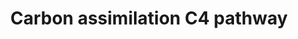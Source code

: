 ---
annotations:
- id: PW:0000057
  parent: classic metabolic pathway
  type: Pathway Ontology
  value: carbon fixation pathway
authors:
- Pjaiswal
- AlexanderPico
- Khanspers
- MaintBot
- Mkutmon
description: C4 carbon fixation is the CO2 fixation mechanism used by the maize plant
  which harbors a kranz anatomy in its leaves. In maize it is carried out in two types
  of cells namely the mesophyll cell where Carbonic anhydrase fixes diffused CO2 to
  HCO3 and the enzyme PEP carboxylase converts HCO3 into oxaloacetic acid. Malate
  dehydrogenase catalyzes the conversion of oxaloacetic acid into malate in the mesophyll
  chloroplast. Malate is transported to the bundle sheath cell cytoplasm followed
  by the bundle sheath chloroplast where it is broken down into pyruvate and the CO2.
  This CO2 molecule is now fixed into 3-phosphoglycerate molecule by the active Rubisco
  enzyme. This process is different from the C3-carbon assimilation in rice which
  occurs only in the bundle sheath cells.
last-edited: 2019-09-17
organisms:
- Zea mays
redirect_from:
- /index.php/Pathway:WP1493
- /instance/WP1493
revision: null
schema-jsonld:
- '@context': https://schema.org/
  '@id': https://wikipathways.github.io/pathways/WP1493.html
  '@type': Dataset
  creator:
    '@type': Organization
    name: WikiPathways
  description: C4 carbon fixation is the CO2 fixation mechanism used by the maize
    plant which harbors a kranz anatomy in its leaves. In maize it is carried out
    in two types of cells namely the mesophyll cell where Carbonic anhydrase fixes
    diffused CO2 to HCO3 and the enzyme PEP carboxylase converts HCO3 into oxaloacetic
    acid. Malate dehydrogenase catalyzes the conversion of oxaloacetic acid into malate
    in the mesophyll chloroplast. Malate is transported to the bundle sheath cell
    cytoplasm followed by the bundle sheath chloroplast where it is broken down into
    pyruvate and the CO2. This CO2 molecule is now fixed into 3-phosphoglycerate molecule
    by the active Rubisco enzyme. This process is different from the C3-carbon assimilation
    in rice which occurs only in the bundle sheath cells.
  keywords:
  - 1,3-diphosphateglycerate
  - 2-Ketoglutaric acid
  - 2-oxoglutarate/malate translocator
  - 3-phosphoglycerate
  - AC147602.5_FG003
  - ADP
  - AMP
  - ATP
  - ATP/ADP translocator
  - Active Pyruvate, phosphate dikinase
  - Aldolase
  - Aspartate aminotransferase
  - CO2
  - Carbonic anhydrase
  - D-erythrose-4-phosphate
  - D-fructose-1,6-phosphate
  - D-fructose-6-phosphate
  - D-glyceraldehyde-3-phosphate
  - D-ribose-5-phosphate
  - D-ribulose-1,5-bisphosphate
  - D-ribulose-5-phosphate
  - D-sedoheptulose-7-phosphate
  - D-sedophetulose-1,7-bisphosphate
  - D-xylulose-5-phosphate
  - GPT
  - GRMZM2G001696
  - GRMZM2G002807
  - GRMZM2G007263
  - GRMZM2G011507
  - GRMZM2G013900
  - GRMZM2G018177
  - GRMZM2G026024
  - GRMZM2G026807
  - GRMZM2G030784
  - GRMZM2G033208
  - GRMZM2G039345
  - GRMZM2G039723
  - GRMZM2G042146
  - GRMZM2G046284
  - GRMZM2G051630
  - GRMZM2G066413
  - GRMZM2G071423
  - GRMZM2G077222
  - GRMZM2G083016
  - GRMZM2G083841
  - GRMZM2G085019
  - GRMZM2G092678
  - GRMZM2G094165
  - GRMZM2G095287
  - GRMZM2G097457
  - GRMZM2G098520
  - GRMZM2G104070
  - GRMZM2G109708
  - GRMZM2G113033
  - GRMZM2G121878
  - GRMZM2G122479
  - GRMZM2G127591
  - GRMZM2G129513
  - GRMZM2G134544
  - GRMZM2G138258
  - GRMZM2G146677
  - GRMZM2G155253
  - GRMZM2G162200
  - GRMZM2G162282
  - GRMZM2G162529
  - GRMZM2G166424
  - GRMZM2G174107
  - GRMZM2G178960
  - GRMZM2G305851
  - GRMZM2G306732
  - GRMZM2G337113
  - GRMZM2G348512
  - GRMZM2G359038
  - GRMZM2G414528
  - GRMZM2G469150
  - H+
  - H2O
  - HCO3
  - Inactive Pyruvate, phosphate dikinase
  - L-Aspartate
  - L-Glutamate
  - MEP1
  - MEP3
  - Malate
  - Malate dehydrogenase (NADP)
  - Mg2+
  - NAD(P)-dependent Glyceraldehyde-3-phosphate dehydrogenase
  - NADP
  - NADP-malic enzyme
  - NADPH
  - Oxaloacetic acid
  - PO4
  - PPDK-regulatory protein
  - PPi
  - Phosphoenol Pyruvate (PEP) Carboxylase
  - Phosphoenolpyruvate
  - Phosphoenolpyruvate transporter
  - Phosphoglycerate kinase
  - 'Phosphoribulokinase '
  - Pi-triose phosphate antiporter
  - Pyruvate
  - RBCL
  - Ribose-5-phosphate isomerase
  - 'Ribulose phosphate 3-epimerase '
  - Ribulose-bisphosphate carboxylase
  - Rubisco activase
  - 'Sedoheptulose 1,7-bisphosphatase '
  - Transketolase
  - Triosephosphate isomerase
  - dihydroxy-acetone-phosphate
  - fructose 1,6-bisphosphatase
  - fructose-bisphosphate aldolase
  - phosphoenolpyruvate carboxykinase (ATP)
  license: CC0
  name: Carbon assimilation C4 pathway
seo: CreativeWork
title: Carbon assimilation C4 pathway
wpid: WP1493
---